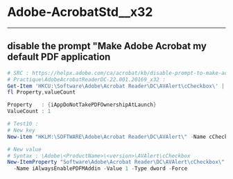 # Adobe-AcrobatStd__x32

---

## disable the prompt "Make Adobe Acrobat my default PDF application
````ps1
# SRC : https://helpx.adobe.com/ca/acrobat/kb/disable-prompt-to-make-acrobat-my-default.html
# Practique\AdobeAcrobatReaderDC-22.001.20169_x32 :
Get-Item 'HKCU:\Software\Adobe\Acrobat Reader\DC\AVAlert\cCheckbox\' |
fl Property,valueCount

Property   : {iAppDoNotTakePDFOwnershipAtLaunch}
ValueCount : 1

# Test10 :
# New key
New-item "HKLM:\SOFTWARE\Adobe\Acrobat Reader\DC\AVAlert\" -Name cCheckbox -Force

# New value
# Syntax : \Adobe\<ProductName>\<version>\AVAlert\cCheckbox
New-ItemProperty "Software\Adobe\Acrobat Reader\DC\AVAlert\cCheckbox\" `
  -Name iAlwaysEnablePDFMAddin -Value 1 -Type dword -Force  
````
